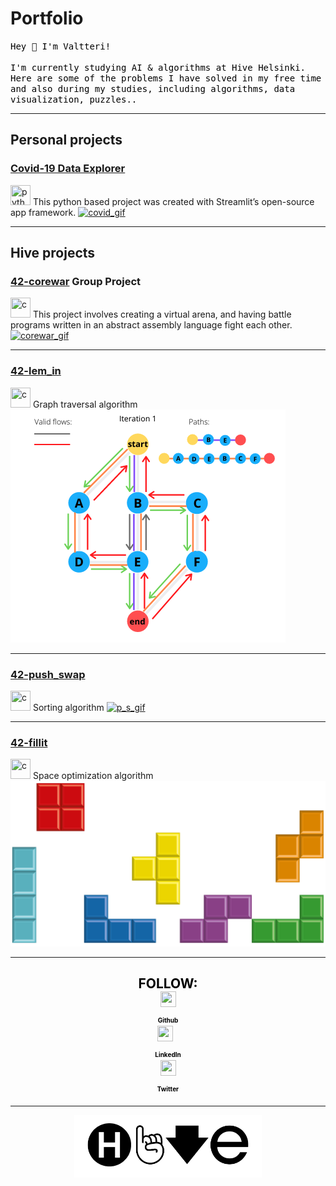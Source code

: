 # Portfolio

<p style="color:black;">
<samp>
Hey 👋 I'm Valtteri!<br><br>
I'm currently studying AI & algorithms at Hive Helsinki. Here are some of the problems I have solved in my free time and also during my studies, including algorithms, data visualization, puzzles.. 
</samp>
</p>

---

## Personal projects 

### [Covid-19 Data Explorer](/project1) 
<img src="https://img.icons8.com/color/48/000000/python.png" width="32" height="32" title="python"/>  
This python based project was created with Streamlit’s open-source app framework.

<a href="/project1">
   <img alt="covid_gif" src="https://media.giphy.com/media/JSpM4vjH4h88MrLms3/giphy.gif?raw=true">
</a>  

---

## Hive projects

### [42-corewar](/project5) Group Project 
<img src="https://img.icons8.com/color/48/000000/c-programming.png" width="32" height="32" title="c"/>  
This project involves creating a virtual arena, and having battle programs written in an abstract assembly language fight each other.

<a href="/project5">
   <img alt="corewar_gif" src="corewar.gif">
</a>  

---

### [42-lem_in](/project2) 
<img src="https://img.icons8.com/color/48/000000/c-programming.png" width="32" height="32" title="c"/>   
Graph traversal algorithm

<a href="/project2">
   <img alt="flows" src="images/flows.png?raw=true">
</a>  

---
### [42-push_swap](/project3) 
<img src="https://img.icons8.com/color/48/000000/c-programming.png" width="32" height="32" title="c"/>  
Sorting algorithm

<a href="/project3">
   <img alt="p_s_gif" src="https://media.giphy.com/media/Z9KQXYnxTpWIMArgTP/giphy.gif?raw=true">
</a>  

---

### [42-fillit](/project4) 
<img src="https://img.icons8.com/color/48/000000/c-programming.png" width="32" height="32" title="c"/>  
Space optimization algorithm

<a href="/project4">
   <img alt="cubes" src="images/cubes.png?raw=true">
</a>  


---

<h2 align="center" style="color:black;">FOLLOW:  
<div>
   <a href="https://github.com/kurval"  target="_blank">
      <img style="padding-left:10px; padding-right:10px;" height="25" width="25" src="https://cdn.jsdelivr.net/npm/simple-icons@v3/icons/github.svg" />
   </a><br>
   <p style="font-size:10px; display:inline;">Github</p>
</div>
<div>
   <a href="https://www.linkedin.com/in/valtterikurkela/"  target="_blank">
      <img style="padding-right:10px;" height="25" width="25" src="https://cdn.jsdelivr.net/npm/simple-icons@v3/icons/linkedin.svg" />
   </a><br>
   <p style="font-size:10px; display:inline;">LinkedIn</p>
</div>
<div>
   <a href="https://twitter.com/KurkelaValtteri"  target="_blank">
      <img height="25" width="25" src="https://cdn.jsdelivr.net/npm/simple-icons@v3/icons/twitter.svg" />
   </a><br>
   <p style="font-size:10px; display:inline;">Twitter</p>
   </div>
</h2>

---

<p align="center">
   <a href="https://www.hive.fi/en/"  target="_blank">
      <img src="./hive_banner.png" />
   </a>
</p>
